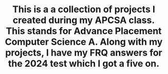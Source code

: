 <h1 align="center">
  This is a a collection of projects I created during my APCSA class. This stands for Advance Placement Computer Science A. Along with my projects, I have my FRQ answers for the 2024 test which I got a five on.
</h1>
